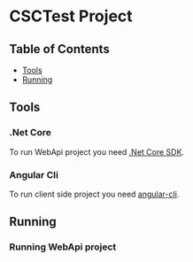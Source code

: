 # CSCTest Project
## Table of Contents
* [Tools](#tools)
* [Running](#running)

## Tools
### .Net Core
To run WebApi project you need [.Net Core SDK](https://www.microsoft.com/net/download/windows/build). 
### Angular Cli
To run client side project you need [angular-cli](https://www.npmjs.com/package/angular-cli#installation).

## Running
### Running WebApi project
 

